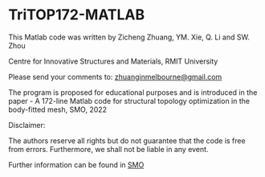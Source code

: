# TriTOP172-MATLAB
This Matlab code was written by Zicheng Zhuang, YM. Xie, Q. Li and SW. Zhou

Centre for Innovative Structures and Materials, RMIT University

Please send your comments to: zhuanginmelbourne@gmail.com

The program is proposed for educational purposes and is introduced in the paper - A 172-line Matlab code for structural topology optimization in the body-fitted mesh, SMO, 2022 

Disclaimer:

The authors reserve all rights but do not guarantee that the code is free from errors. Furthermore, we shall not be liable in any event.

Further information can be found in [SMO](https://link.springer.com/article/10.1007/s00158-022-03464-x)
